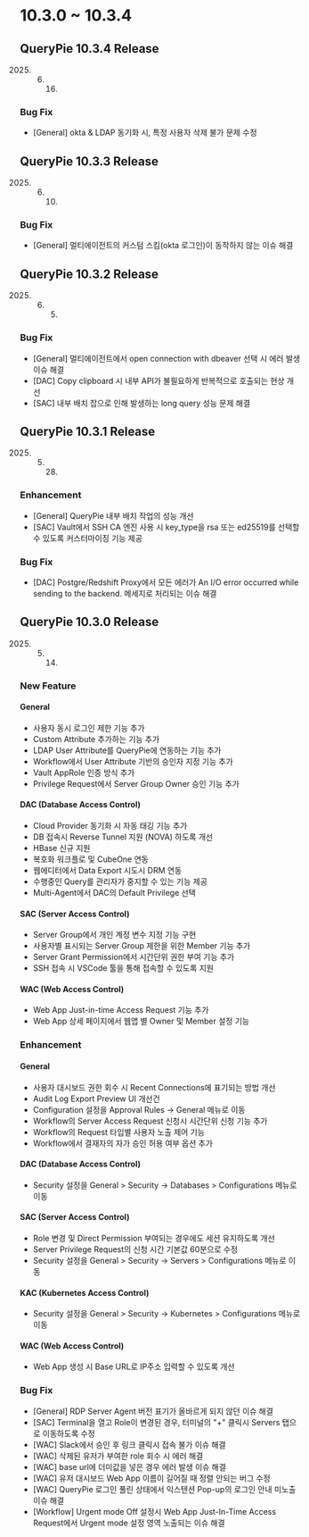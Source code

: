 # 10.3.0 ~ 10.3.4

## QueryPie 10.3.4 Release
2025. 6. 16.

### Bug Fix
- [General] okta & LDAP 동기화 시, 특정 사용자 삭제 불가 문제 수정

## QueryPie 10.3.3 Release
2025. 6. 10.

### Bug Fix
- [General] 멀티에이전트의 커스텀 스킴(okta 로그인)이 동작하지 않는 이슈 해결

## QueryPie 10.3.2 Release
2025. 6. 5.

### Bug Fix
- [General] 멀티에이전트에서 open connection with dbeaver 선택 시 에러 발생 이슈 해결
- [DAC] Copy clipboard 시 내부 API가 불필요하게 반복적으로 호출되는 현상 개선
- [SAC] 내부 배치 잡으로 인해 발생하는 long query 성능 문제 해결

## QueryPie 10.3.1 Release
2025. 5. 28.

### Enhancement
- [General] QueryPie 내부 배치 작업의 성능 개선
- [SAC] Vault에서 SSH CA 엔진 사용 시 key_type을 rsa 또는 ed25519를 선택할 수 있도록 커스터마이징 기능 제공

### Bug Fix
- [DAC] Postgre/Redshift Proxy에서 모든 에러가 An I/O error occurred while sending to the backend. 메세지로 처리되는 이슈 해결

## QueryPie 10.3.0 Release
2025. 5. 14.

### New Feature

#### General
- 사용자 동시 로그인 제한 기능 추가
- Custom Attribute 추가하는 기능 추가
- LDAP User Attribute를 QueryPie에 연동하는 기능 추가
- Workflow에서 User Attribute 기반의 승인자 지정 기능 추가
- Vault AppRole 인증 방식 추가
- Privilege Request에서 Server Group Owner 승인 기능 추가

#### DAC (Database Access Control)
- Cloud Provider 동기화 시 자동 태깅 기능 추가
- DB 접속시 Reverse Tunnel 지원 (NOVA) 하도록 개선
- HBase 신규 지원
- 복호화 워크플로 및 CubeOne 연동
- 웹에디터에서 Data Export 시도시 DRM 연동
- 수행중인 Query를 관리자가 중지할 수 있는 기능 제공
- Multi-Agent에서 DAC의 Default Privilege 선택

#### SAC (Server Access Control)
- Server Group에서 개인 계정 변수 지정 기능 구현
- 사용자별 표시되는 Server Group 제한을 위한 Member 기능 추가
- Server Grant Permission에서 시간단위 권한 부여 기능 추가
- SSH 접속 시 VSCode 툴을 통해 접속할 수 있도록 지원

#### WAC (Web Access Control)
- Web App Just-in-time Access Request 기능 추가
- Web App 상세 페이지에서 웹앱 별 Owner 및 Member 설정 기능

### Enhancement

#### General
- 사용자 대시보드 권한 회수 시 Recent Connections에 표기되는 방법 개선
- Audit Log Export Preview UI 개선건
- Configuration 설정을 Approval Rules -> General 메뉴로 이동
- Workflow의 Server Access Request 신청시 시간단위 신청 기능 추가
- Workflow의 Request 타입별 사용자 노출 제어 기능
- Workflow에서 결재자의 자가 승인 허용 여부 옵션 추가

#### DAC (Database Access Control)
- Security 설정을 General > Security -> Databases > Configurations 메뉴로 이동

#### SAC (Server Access Control)
- Role 변경 및 Direct Permission 부여되는 경우에도 세션 유지하도록 개선
- Server Privilege Request의 신청 시간 기본값 60분으로 수정
- Security 설정을 General > Security -> Servers > Configurations 메뉴로 이동

#### KAC (Kubernetes Access Control)
- Security 설정을 General > Security -> Kubernetes > Configurations 메뉴로 이동

#### WAC (Web Access Control)
- Web App 생성 시 Base URL로 IP주소 입력할 수 있도록 개선

### Bug Fix
- [General] RDP Server Agent 버전 표기가 올바르게 되지 않던 이슈 해결
- [SAC] Terminal을 열고 Role이 변경된 경우, 터미널의 "+" 클릭시 Servers 탭으로 이동하도록 수정
- [WAC] Slack에서 승인 후 링크 클릭시 접속 불가 이슈 해결
- [WAC] 삭제된 유저가 부여한 role 회수 시 에러 해결
- [WAC] base url에 더미값을 넣은 경우 에러 발생 이슈 해결
- [WAC] 유저 대시보드 Web App 이름이 길어질 때 정렬 안되는 버그 수정
- [WAC] QueryPie 로그인 풀린 상태에서 익스텐션 Pop-up의 로그인 안내 미노출 이슈 해결
- [Workflow] Urgent mode Off 설정시 Web App Just-In-Time Access Request에서 Urgent mode 설정 영역 노출되는 이슈 해결